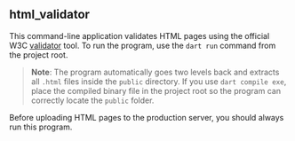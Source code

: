 ## html_validator

This command-line application validates HTML pages using the official W3C [validator](https://validator.w3.org) tool. To run the program, use the `dart run` command from the project root.

 > **Note**: The program automatically goes two levels back and extracts all `.html` files inside the `public` directory. If you use `dart compile exe`, place the compiled binary file in the project root so the program can correctly locate the `public` folder.

Before uploading HTML pages to the production server, you should always run this program.